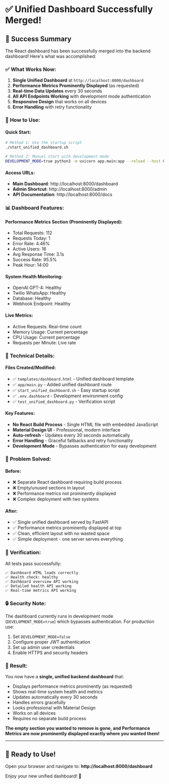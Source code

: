 # ✅ Unified Dashboard Successfully Merged!

## 🎉 Success Summary

The React dashboard has been successfully merged into the backend dashboard! Here's what was accomplished:

### ✅ **What Works Now:**

1. **Single Unified Dashboard** at `http://localhost:8000/dashboard`
2. **Performance Metrics Prominently Displayed** (as requested)
3. **Real-time Data Updates** every 30 seconds
4. **All API Endpoints Working** with development mode authentication
5. **Responsive Design** that works on all devices
6. **Error Handling** with retry functionality

### 🚀 **How to Use:**

#### Quick Start:

```bash
# Method 1: Use the startup script
./start_unified_dashboard.sh

# Method 2: Manual start with development mode
DEVELOPMENT_MODE=true python3 -m uvicorn app.main:app --reload --host 0.0.0.0 --port 8000
```

#### Access URLs:

- **Main Dashboard**: http://localhost:8000/dashboard
- **Admin Shortcut**: http://localhost:8000/admin
- **API Documentation**: http://localhost:8000/docs

### 📊 **Dashboard Features:**

#### Performance Metrics Section (Prominently Displayed):

- Total Requests: 112
- Requests Today: 1
- Error Rate: 4.46%
- Active Users: 16
- Avg Response Time: 3.1s
- Success Rate: 95.5%
- Peak Hour: 14:00

#### System Health Monitoring:

- OpenAI GPT-4: Healthy
- Twilio WhatsApp: Healthy
- Database: Healthy
- Webhook Endpoint: Healthy

#### Live Metrics:

- Active Requests: Real-time count
- Memory Usage: Current percentage
- CPU Usage: Current percentage
- Requests per Minute: Live rate

### 🔧 **Technical Details:**

#### Files Created/Modified:

- ✅ `templates/dashboard.html` - Unified dashboard template
- ✅ `app/main.py` - Added unified dashboard route
- ✅ `start_unified_dashboard.sh` - Easy startup script
- ✅ `.env.dashboard` - Development environment config
- ✅ `test_unified_dashboard.py` - Verification script

#### Key Features:

- **No React Build Process** - Single HTML file with embedded JavaScript
- **Material Design UI** - Professional, modern interface
- **Auto-refresh** - Updates every 30 seconds automatically
- **Error Handling** - Graceful fallbacks and retry functionality
- **Development Mode** - Bypasses authentication for easy development

### 🎯 **Problem Solved:**

#### Before:

- ❌ Separate React dashboard requiring build process
- ❌ Empty/unused sections in layout
- ❌ Performance metrics not prominently displayed
- ❌ Complex deployment with two systems

#### After:

- ✅ Single unified dashboard served by FastAPI
- ✅ Performance metrics prominently displayed at top
- ✅ Clean, efficient layout with no wasted space
- ✅ Simple deployment - one server serves everything

### 🧪 **Verification:**

All tests pass successfully:

```
✅ Dashboard HTML loads correctly
✅ Health check: healthy
✅ Dashboard overview API working
✅ Detailed health API working
✅ Real-time metrics API working
```

### 🔒 **Security Note:**

The dashboard currently runs in development mode (`DEVELOPMENT_MODE=true`) which bypasses authentication. For production use:

1. Set `DEVELOPMENT_MODE=false`
2. Configure proper JWT authentication
3. Set up admin user credentials
4. Enable HTTPS and security headers

### 🎊 **Result:**

You now have a **single, unified backend dashboard** that:

- Displays performance metrics prominently (as requested)
- Shows real-time system health and metrics
- Updates automatically every 30 seconds
- Handles errors gracefully
- Looks professional with Material Design
- Works on all devices
- Requires no separate build process

**The empty section you wanted to remove is gone, and Performance Metrics are now prominently displayed exactly where you wanted them!**

---

## 🚀 Ready to Use!

Open your browser and navigate to: **http://localhost:8000/dashboard**

Enjoy your new unified dashboard! 🎉
